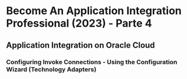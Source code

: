 # Become An Application Integration Professional (2023) - Parte 4

## Application Integration on Oracle Cloud

### Configuring Invoke Connections - Using the Configuration Wizard (Technology Adapters)